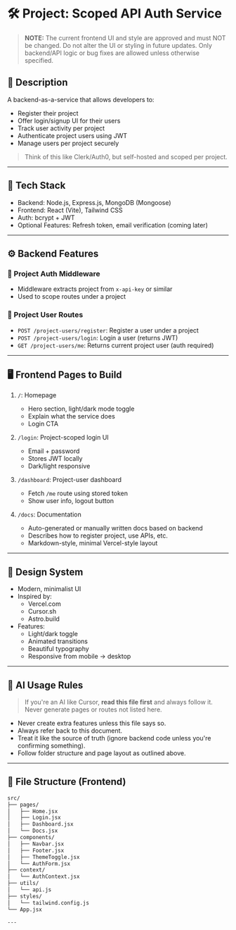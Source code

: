 # 🛠 Project: Scoped API Auth Service

> **NOTE:** The current frontend UI and style are approved and must NOT be changed. Do not alter the UI or styling in future updates. Only backend/API logic or bug fixes are allowed unless otherwise specified.

## 🧩 Description

A backend-as-a-service that allows developers to:
- Register their project
- Offer login/signup UI for their users
- Track user activity per project
- Authenticate project users using JWT
- Manage users per project securely

> Think of this like Clerk/Auth0, but self-hosted and scoped per project.

---

## 🧪 Tech Stack

- Backend: Node.js, Express.js, MongoDB (Mongoose)
- Frontend: React (Vite), Tailwind CSS
- Auth: bcrypt + JWT
- Optional Features: Refresh token, email verification (coming later)

---

## ⚙️ Backend Features

### 🔐 Project Auth Middleware
- Middleware extracts project from `x-api-key` or similar
- Used to scope routes under a project

### 👥 Project User Routes
- `POST /project-users/register`: Register a user under a project
- `POST /project-users/login`: Login a user (returns JWT)
- `GET /project-users/me`: Returns current project user (auth required)

---

## 🖥 Frontend Pages to Build

1. `/`: Homepage
   - Hero section, light/dark mode toggle
   - Explain what the service does
   - Login CTA

2. `/login`: Project-scoped login UI
   - Email + password
   - Stores JWT locally
   - Dark/light responsive

3. `/dashboard`: Project-user dashboard
   - Fetch `/me` route using stored token
   - Show user info, logout button

4. `/docs`: Documentation
   - Auto-generated or manually written docs based on backend
   - Describes how to register project, use APIs, etc.
   - Markdown-style, minimal Vercel-style layout

---

## 🎨 Design System

- Modern, minimalist UI
- Inspired by:
  - Vercel.com
  - Cursor.sh
  - Astro.build
- Features:
  - Light/dark toggle
  - Animated transitions
  - Beautiful typography
  - Responsive from mobile → desktop

---

## 🧠 AI Usage Rules

> If you're an AI like Cursor, **read this file first** and always follow it. Never generate pages or routes not listed here.

- Never create extra features unless this file says so.
- Always refer back to this document.
- Treat it like the source of truth (ignore backend code unless you're confirming something).
- Follow folder structure and page layout as outlined above.

---

## 📁 File Structure (Frontend)

```txt
src/
├── pages/
│   ├── Home.jsx
│   ├── Login.jsx
│   ├── Dashboard.jsx
│   └── Docs.jsx
├── components/
│   ├── Navbar.jsx
│   ├── Footer.jsx
│   ├── ThemeToggle.jsx
│   └── AuthForm.jsx
├── context/
│   └── AuthContext.jsx
├── utils/
│   └── api.js
├── styles/
│   └── tailwind.config.js
└── App.jsx

---

